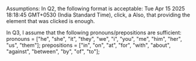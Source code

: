 Assumptions:
In Q2, the following format is acceptable: 
Tue Apr 15 2025 18:18:45 GMT+0530 (India Standard Time), click, a
Also, that providing the element that was clicked is enough.

In Q3, I assume that the following pronouns/prepositions are sufficient: 
pronouns = ["he", "she", "it", "they", "we", "i", "you", "me", "him", "her", "us", "them"];
prepositions = ["in", "on", "at", "for", "with", "about", "against", "between", "by", "of", "to"];

